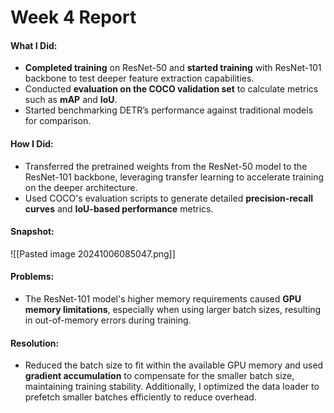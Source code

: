 # Week 4 Report

#### What I Did:
- **Completed training** on ResNet-50 and **started training** with ResNet-101 backbone to test deeper feature extraction capabilities.
- Conducted **evaluation on the COCO validation set** to calculate metrics such as **mAP** and **IoU**.
- Started benchmarking DETR’s performance against traditional models for comparison.

#### How I Did:
- Transferred the pretrained weights from the ResNet-50 model to the ResNet-101 backbone, leveraging transfer learning to accelerate training on the deeper architecture.
- Used COCO's evaluation scripts to generate detailed **precision-recall curves** and **IoU-based performance** metrics.

#### Snapshot:
![[Pasted image 20241006085047.png]]

#### Problems:
- The ResNet-101 model's higher memory requirements caused **GPU memory limitations**, especially when using larger batch sizes, resulting in out-of-memory errors during training.

#### Resolution:
- Reduced the batch size to fit within the available GPU memory and used **gradient accumulation** to compensate for the smaller batch size, maintaining training stability. Additionally, I optimized the data loader to prefetch smaller batches efficiently to reduce overhead.
